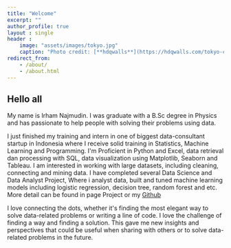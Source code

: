 ```yaml
---
title: "Welcome"
excerpt: ""
author_profile: true
layout : single
header :
    image: "assets/images/tokyo.jpg"
    caption: "Photo credit: [**hdqwalls**](https://hdqwalls.com/tokyo-cityscape-anime-4k-wallpaper)"
redirect_from: 
    - /about/
    - /about.html
---
```


## Hello all
My name is Irham Najmudin. I was graduate with a B.Sc degree in Physics and has passionate to help people with solving their problems using data.

I just finished my training and intern in one of biggest data-consultant startup in Indonesia where I receive solid training in Statistics, Machine Learning and Programming. I'm Proficient in Python and Excel, data retrieval dan processing with SQL, data visualization using Matplotlib, Seaborn and Tableau. I am interested in working with large datasets, including cleaning, connecting and mining data. I have completed several Data Science and Data Analyst Project, Where i analyst data, built and tuned machine learning models including logistic regression, decision tree, random forest and etc. More detail can be found in page Project or my [Github](https://github.com/irhamnaj/)

I love connecting the dots, whether it's finding the most elegant way to solve data-related problems or writing a line of code. I love the challenge of finding a way and finding a solution. This gave me new insights and perspectives that could be useful when sharing with others or to solve data-related problems in the future.
 




